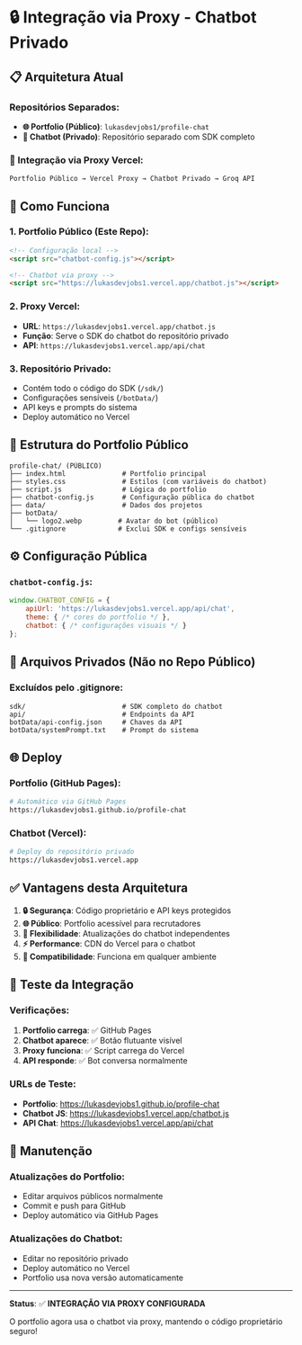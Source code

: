 # 🔒 Integração via Proxy - Chatbot Privado

## 📋 Arquitetura Atual

### Repositórios Separados:
- **🌐 Portfolio (Público)**: `lukasdevjobs1/profile-chat`
- **🤖 Chatbot (Privado)**: Repositório separado com SDK completo

### 🔄 Integração via Proxy Vercel:
```
Portfolio Público → Vercel Proxy → Chatbot Privado → Groq API
```

## 🚀 Como Funciona

### 1. Portfolio Público (Este Repo):
```html
<!-- Configuração local -->
<script src="chatbot-config.js"></script>

<!-- Chatbot via proxy -->
<script src="https://lukasdevjobs1.vercel.app/chatbot.js"></script>
```

### 2. Proxy Vercel:
- **URL**: `https://lukasdevjobs1.vercel.app/chatbot.js`
- **Função**: Serve o SDK do chatbot do repositório privado
- **API**: `https://lukasdevjobs1.vercel.app/api/chat`

### 3. Repositório Privado:
- Contém todo o código do SDK (`/sdk/`)
- Configurações sensíveis (`/botData/`)
- API keys e prompts do sistema
- Deploy automático no Vercel

## 📁 Estrutura do Portfolio Público

```
profile-chat/ (PÚBLICO)
├── index.html              # Portfolio principal
├── styles.css              # Estilos (com variáveis do chatbot)
├── script.js               # Lógica do portfolio
├── chatbot-config.js       # Configuração pública do chatbot
├── data/                   # Dados dos projetos
├── botData/
│   └── logo2.webp         # Avatar do bot (público)
└── .gitignore             # Exclui SDK e configs sensíveis
```

## ⚙️ Configuração Pública

### `chatbot-config.js`:
```javascript
window.CHATBOT_CONFIG = {
    apiUrl: 'https://lukasdevjobs1.vercel.app/api/chat',
    theme: { /* cores do portfolio */ },
    chatbot: { /* configurações visuais */ }
};
```

## 🔐 Arquivos Privados (Não no Repo Público)

### Excluídos pelo .gitignore:
```
sdk/                        # SDK completo do chatbot
api/                        # Endpoints da API
botData/api-config.json     # Chaves da API
botData/systemPrompt.txt    # Prompt do sistema
```

## 🌐 Deploy

### Portfolio (GitHub Pages):
```bash
# Automático via GitHub Pages
https://lukasdevjobs1.github.io/profile-chat
```

### Chatbot (Vercel):
```bash
# Deploy do repositório privado
https://lukasdevjobs1.vercel.app
```

## ✅ Vantagens desta Arquitetura

1. **🔒 Segurança**: Código proprietário e API keys protegidos
2. **🌐 Público**: Portfolio acessível para recrutadores
3. **🔄 Flexibilidade**: Atualizações do chatbot independentes
4. **⚡ Performance**: CDN do Vercel para o chatbot
5. **📱 Compatibilidade**: Funciona em qualquer ambiente

## 🧪 Teste da Integração

### Verificações:
1. **Portfolio carrega**: ✅ GitHub Pages
2. **Chatbot aparece**: ✅ Botão flutuante visível
3. **Proxy funciona**: ✅ Script carrega do Vercel
4. **API responde**: ✅ Bot conversa normalmente

### URLs de Teste:
- **Portfolio**: https://lukasdevjobs1.github.io/profile-chat
- **Chatbot JS**: https://lukasdevjobs1.vercel.app/chatbot.js
- **API Chat**: https://lukasdevjobs1.vercel.app/api/chat

## 🔧 Manutenção

### Atualizações do Portfolio:
- Editar arquivos públicos normalmente
- Commit e push para GitHub
- Deploy automático via GitHub Pages

### Atualizações do Chatbot:
- Editar no repositório privado
- Deploy automático no Vercel
- Portfolio usa nova versão automaticamente

---

**Status**: ✅ **INTEGRAÇÃO VIA PROXY CONFIGURADA**

O portfolio agora usa o chatbot via proxy, mantendo o código proprietário seguro!